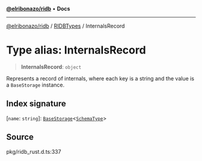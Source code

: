 [**@elribonazo/ridb**](../../../README.md) • **Docs**

***

[@elribonazo/ridb](../../../README.md) / [RIDBTypes](../README.md) / InternalsRecord

# Type alias: InternalsRecord

> **InternalsRecord**: `object`

Represents a record of internals, where each key is a string and the value is a `BaseStorage` instance.

## Index signature

 \[`name`: `string`\]: [`BaseStorage`](../classes/BaseStorage.md)\<[`SchemaType`](SchemaType.md)\>

## Source

pkg/ridb\_rust.d.ts:337
